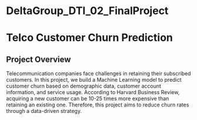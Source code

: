 # DeltaGroup_DTI_02_FinalProject

# Telco Customer Churn Prediction

## Project Overview
Telecommunication companies face challenges in retaining their subscribed customers. In this project, we build a Machine Learning model to predict customer churn based on demographic data, customer account information, and service usage.
According to Harvard Business Review, acquiring a new customer can be 10-25 times more expensive than retaining an existing one. Therefore, this project aims to reduce churn rates through a data-driven strategy.
